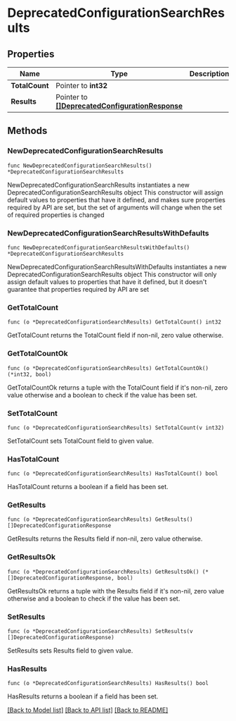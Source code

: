 # DeprecatedConfigurationSearchResults

## Properties

Name | Type | Description | Notes
------------ | ------------- | ------------- | -------------
**TotalCount** | Pointer to **int32** |  | [optional] 
**Results** | Pointer to [**[]DeprecatedConfigurationResponse**](DeprecatedConfigurationResponse.md) |  | [optional] 

## Methods

### NewDeprecatedConfigurationSearchResults

`func NewDeprecatedConfigurationSearchResults() *DeprecatedConfigurationSearchResults`

NewDeprecatedConfigurationSearchResults instantiates a new DeprecatedConfigurationSearchResults object
This constructor will assign default values to properties that have it defined,
and makes sure properties required by API are set, but the set of arguments
will change when the set of required properties is changed

### NewDeprecatedConfigurationSearchResultsWithDefaults

`func NewDeprecatedConfigurationSearchResultsWithDefaults() *DeprecatedConfigurationSearchResults`

NewDeprecatedConfigurationSearchResultsWithDefaults instantiates a new DeprecatedConfigurationSearchResults object
This constructor will only assign default values to properties that have it defined,
but it doesn't guarantee that properties required by API are set

### GetTotalCount

`func (o *DeprecatedConfigurationSearchResults) GetTotalCount() int32`

GetTotalCount returns the TotalCount field if non-nil, zero value otherwise.

### GetTotalCountOk

`func (o *DeprecatedConfigurationSearchResults) GetTotalCountOk() (*int32, bool)`

GetTotalCountOk returns a tuple with the TotalCount field if it's non-nil, zero value otherwise
and a boolean to check if the value has been set.

### SetTotalCount

`func (o *DeprecatedConfigurationSearchResults) SetTotalCount(v int32)`

SetTotalCount sets TotalCount field to given value.

### HasTotalCount

`func (o *DeprecatedConfigurationSearchResults) HasTotalCount() bool`

HasTotalCount returns a boolean if a field has been set.

### GetResults

`func (o *DeprecatedConfigurationSearchResults) GetResults() []DeprecatedConfigurationResponse`

GetResults returns the Results field if non-nil, zero value otherwise.

### GetResultsOk

`func (o *DeprecatedConfigurationSearchResults) GetResultsOk() (*[]DeprecatedConfigurationResponse, bool)`

GetResultsOk returns a tuple with the Results field if it's non-nil, zero value otherwise
and a boolean to check if the value has been set.

### SetResults

`func (o *DeprecatedConfigurationSearchResults) SetResults(v []DeprecatedConfigurationResponse)`

SetResults sets Results field to given value.

### HasResults

`func (o *DeprecatedConfigurationSearchResults) HasResults() bool`

HasResults returns a boolean if a field has been set.


[[Back to Model list]](../README.md#documentation-for-models) [[Back to API list]](../README.md#documentation-for-api-endpoints) [[Back to README]](../README.md)


